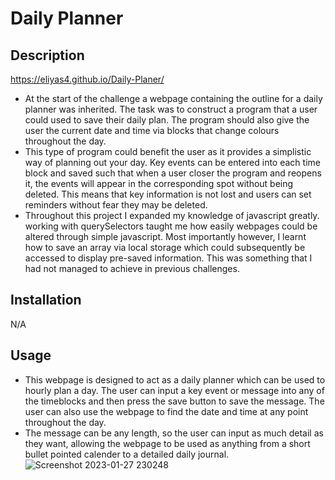 # Daily Planner

## Description
https://eliyas4.github.io/Daily-Planer/
- At the start of the challenge a webpage containing the outline for a daily planner was inherited. The task was to construct a program that a user could used to save their daily plan. The program should also give the user the current date and time via blocks that change colours throughout the day.
- This type of program could benefit the user as it provides a simplistic way of planning out your day. Key events can be entered into each time block and saved such that when a user closer the program and reopens it, the events will appear in the corresponding spot without being deleted. This means that key information is not lost and users can set reminders without fear they may be deleted.
- Throughout this project I expanded my knowledge of javascript greatly. working with querySelectors taught me how easily webpages could be altered through simple javascript. Most importantly however, I learnt how to save an array via local storage which could subsequently be accessed to display pre-saved information. This was something that I had not managed to achieve in previous challenges.   

## Installation
N/A

## Usage
- This webpage is designed to act as a daily planner which can be used to hourly plan a day. The user can input a key event or message into any of the timeblocks and then press the save button to save the message. The user can also use the webpage to find the date and time at any point throughout the day. 
- The message can be any length, so the user can input as much detail as they want, allowing the webpage to be used as anything from a short bullet pointed calender to a detailed daily journal.  
![Screenshot 2023-01-27 230248](https://user-images.githubusercontent.com/117546142/215222286-02908b5d-0924-498c-85cb-aedfb48799ce.png)

##


